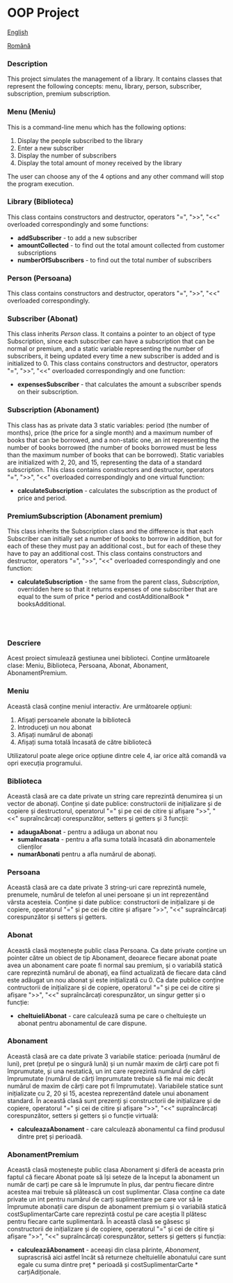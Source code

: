 # OOP Project
[English](#description)

[Română](#descriere)


### Description

This project simulates the management of a library. It contains classes that represent the following concepts: menu, library, person, subscriber, subscription, premium subscription.

### Menu (Meniu)
This is a command-line menu which has the following options:
1. Display the people subscribed to the library
2. Enter a new subscriber
3. Display the number of subscribers
4. Display the total amount of money received by the library

The user can choose any of the 4 options and any other command will stop the program execution.

### Library (Biblioteca)
This class contains constructors and destructor, operators "=", ">>", "<<" overloaded correspondingly and some functions:
- **addSubscriber** - to add a new subscriber
- **amountCollected** - to find out the total amount collected from customer subscriptions
- **numberOfSubscribers** - to find out the total number of subscribers

### Person (Persoana)
This class contains constructors and destructor, operators "=", ">>", "<<" overloaded correspondingly.

### Subscriber (Abonat)
This class inherits *Person* class. It contains a pointer to an object of type Subscription, since each subscriber can have a subscription that can be normal or premium, and a static variable representing the number of subscribers, it being updated every time a new subscriber is added and is initialized to 0. This class contains constructors and destructor, operators "=", ">>", "<<" overloaded correspondingly and one function:
- **expensesSubscriber** - that calculates the amount a subscriber spends on their subscription.

### Subscription (Abonament)
This class has as private data 3 static variables: period (the number of months), price (the price for a single month) and a maximum number of books that can be borrowed, and a non-static one, an int representing the number of books borrowed (the number of books borrowed must be less than the maximum number of books that can be borrowed). Static variables are initialized with 2, 20, and 15, representing the data of a standard subscription. This class contains constructors and destructor, operators "=", ">>", "<<" overloaded correspondingly and one virtual function:
- **calculateSubscription** - calculates the subscription as the product of price and period.

### PremiumSubscription (Abonament premium)
This class inherits the Subscription class and the difference is that each Subscriber can initially set a number of books to borrow in addition, but for each of these they must pay an additional cost., but for each of these they have to pay an additional cost. This class contains constructors and destructor, operators "=", ">>", "<<" overloaded correspondingly and one function:
- **calculateSubscription** - the same from the parent class, *Subscription*, overridden here so that it returns expenses of one subscriber that are equal to the sum of price * period and costAdditionalBook * booksAdditional.

<br/>
<br/>

### Descriere
Acest proiect simulează gestiunea unei biblioteci. Conține următoarele clase: Meniu, Biblioteca, Persoana, Abonat, Abonament, AbonamentPremium. 

### Meniu

  Această clasă conține meniul interactiv. Are următoarele opțiuni:
1. Afișați persoanele abonate la bibliotecă
2. Introduceți un nou abonat
3. Afișați numărul de abonați
4. Afișați suma totală încasată de către bibliotecă

  Utilizatorul poate alege orice opțiune dintre cele 4, iar orice altă comandă va opri execuția programului.

### Biblioteca

  Această clasă are ca date private un string care reprezintă denumirea și un vector de abonați. Conține și date publice: constructorii de inițializare și de copiere și destructorul, operatorul "=" și pe cei de citire și afișare ">>", "<<" supraîncărcați corespunzător, setters și getters și 3 funcții: 
- **adaugaAbonat** - pentru a adăuga un abonat nou
- **sumaIncasata** - pentru a afla suma totală încasată din abonamentele clienților
- **numarAbonati** pentru a afla numărul de abonați.

### Persoana

  Această clasă are ca date private 3 string-uri care reprezintă numele, prenumele, numărul de telefon al unei persoane și un int reprezentând vârsta acesteia. Conține și date publice: constructorii de inițializare și de copiere, operatorul "=" și pe cei de citire și afișare ">>", "<<" supraîncărcați corespunzător și setters și getters.

### Abonat

  Această clasă moștenește public clasa Persoana. Ca date private conține un pointer către un obiect de tip Abonament, deoarece fiecare abonat poate avea un abonament care poate fi normal sau premium, și o variabilă statică care reprezintă numărul de abonați, ea fiind actualizată de fiecare data când este adăugat un nou abonat și este inițializată cu 0. Ca date publice conține contructorii de inițializare și de copiere, operatorul "=" și pe cei de citire și afișare ">>", "<<" supraîncărcați corespunzător, un singur getter și o funcție:
- **cheltuieliAbonat** - care calculează suma pe care o cheltuiește un abonat pentru abonamentul de care dispune. 

### Abonament

  Această clasă are ca date private 3 variabile statice: perioada (numărul de luni), pret (prețul pe o singură lună) și un număr maxim de cărți care pot fi împrumutate, și una nestatică, un int care reprezintă numărul de cărți împrumutate (numărul de cărți împrumutate trebuie să fie mai mic decât numărul de maxim de cărți care pot fi împrumutate). Variabilele statice sunt inițializate cu 2, 20 și 15, acestea reprezentând datele unui abonament standard. În această clasă sunt prezenți și constructorii de inițializare și de copiere, operatorul "=" și cei de citire și afișare ">>", "<<" supraîncărcați corespunzător, setters și getters și o funcție virtuală:
- **calculeazaAbonament** - care calculează abonamentul ca fiind produsul dintre preț și perioadă. 

### AbonamentPremium

  Această clasă moștenește public clasa Abonament și diferă de aceasta prin faptul că fiecare Abonat poate să își seteze de la început la abonament un număr de carți pe care să le împrumute în plus, dar pentru fiecare dintre acestea mai trebuie să plătească un cost suplimentar. Clasa conține ca date private un int pentru numărul de carți suplimentare pe care vor să le împrumute abonații care dispun de abonament premium și o variabilă statică costSuplimentarCarte care reprezintă costul pe care aceștia îl plătesc pentru fiecare carte suplimentară. În această clasă se găsesc și constructorii de inițializare și de copiere, operatorul "=" și cei de citire și afișare ">>", "<<" supraîncărcați corespunzător, setters și getters și funcția: 
- **calculeazăAbonament** - aceeași din clasa părinte, *Abonament*, suprascrisă aici astfel încât să returneze cheltuielile abonatului care sunt egale cu suma dintre preț * perioadă și costSuplimentarCarte * carțiAdiționale. 
